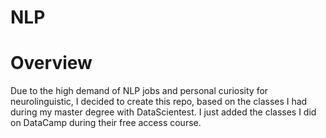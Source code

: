 # NLP


# Overview 

Due to the high demand of NLP jobs and personal curiosity for neurolinguistic, I decided to create this repo, based on the classes I had during my master degree with DataScientest. 
I just added the classes I did on DataCamp during their free access course.


